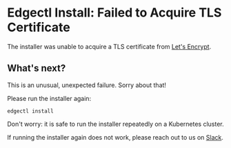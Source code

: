 # Edgectl Install: Failed to Acquire TLS Certificate

The installer was unable to acquire a TLS certificate from [Let's Encrypt](https://letsencrypt.org/).

## What's next?

This is an unusual, unexpected failure. Sorry about that!

Please run the installer again:

```
edgectl install
```

Don't worry: it is safe to run the installer repeatedly on a Kubernetes cluster.

If running the installer again does not work, please reach out to us on [Slack](https://a8r.io/Slack).

